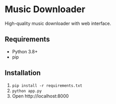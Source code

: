 # Music Downloader

High-quality music downloader with web interface.

## Requirements
- Python 3.8+
- pip

## Installation
1. `pip install -r requirements.txt`
2. `python app.py`
3. Open http://localhost:8000
